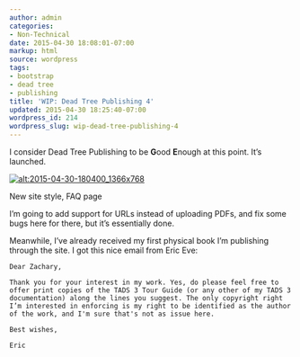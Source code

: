 ```yaml
---
author: admin
categories:
- Non-Technical
date: 2015-04-30 18:08:01-07:00
markup: html
source: wordpress
tags:
- bootstrap
- dead tree
- publishing
title: 'WIP: Dead Tree Publishing 4'
updated: 2015-04-30 18:25:40-07:00
wordpress_id: 214
wordpress_slug: wip-dead-tree-publishing-4
---
```

I consider Dead Tree Publishing to be **G**ood **E**nough at this point. It’s launched.

[![alt:2015-04-30-180400_1366x768](https://blog.za3k.com/wp-content/uploads/2015/04/2015-04-30-180400_1366x768.jpg)](https://blog.za3k.com/wp-content/uploads/2015/04/2015-04-30-180400_1366x768.jpg)

New site style, FAQ page

I’m going to add support for URLs instead of uploading PDFs, and fix some bugs here for there, but it’s essentially done.

Meanwhile, I’ve already received my first physical book I’m publishing through the site. I got this nice email from Eric Eve:

```
Dear Zachary,

Thank you for your interest in my work. Yes, do please feel free to offer print copies of the TADS 3 Tour Guide (or any other of my TADS 3 documentation) along the lines you suggest. The only copyright right I’m interested in enforcing is my right to be identified as the author of the work, and I'm sure that's not as issue here.

Best wishes,

Eric
```
